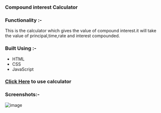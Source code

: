 ### Compound interest Calculator

### Functionality :-

This is the calculator which gives the value of compound interest.it will take the value of principal,time,rate and interest compounded.

### Built Using :-

- HTML
- CSS
- JavaScript

### [Click Here](https://preetsojitra.me/InterestCalculator/) to use calculator

### Screenshots:-

![image](https://user-images.githubusercontent.com/87543808/180619552-ddf70b8e-b4a3-4604-a20c-fc366ee52293.png)

